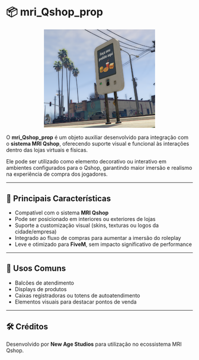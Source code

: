 # 📦 mri_Qshop_prop

<p align="center">
  <img src="./NewAgeProps.png" alt="mri_Qshop_prop" width="300"/>
</p>

O **mri_Qshop_prop** é um objeto auxiliar desenvolvido para integração com o **sistema MRI Qshop**, oferecendo suporte visual e funcional às interações dentro das lojas virtuais e físicas.  

Ele pode ser utilizado como elemento decorativo ou interativo em ambientes configurados para o Qshop, garantindo maior imersão e realismo na experiência de compra dos jogadores.

---

## 🔑 Principais Características
- Compatível com o sistema **MRI Qshop**  
- Pode ser posicionado em interiores ou exteriores de lojas  
- Suporte a customização visual (skins, texturas ou logos da cidade/empresa)  
- Integrado ao fluxo de compras para aumentar a imersão do roleplay  
- Leve e otimizado para **FiveM**, sem impacto significativo de performance  

---

## 🎯 Usos Comuns
- Balcões de atendimento  
- Displays de produtos  
- Caixas registradoras ou totens de autoatendimento  
- Elementos visuais para destacar pontos de venda  

---

## 🛠️ Créditos
Desenvolvido por **New Age Studios** para utilização no ecossistema MRI Qshop.
